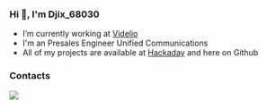 ### Hi 👋, I'm Djix_68030

- I’m currently working at [Videlio](https://www.videlio.com)
- I'm an Presales Engineer Unified Communications
- All of my projects are available at [Hackaday]([https://hackaday.io/pages/1344040]) and here on Github


### Contacts

[![](https://shields.io/static/v1?logo=discord&logoColor=white&labelColor=2d333b&style=flat-square&message=Djix68030&color=5865ed&label=Discord)](#)
